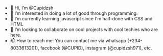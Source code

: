 - 👋 Hi, I’m @Cupidzsh
- 👀 I’m interested in doing a lot of good through programming.
- 🌱 I’m currently learning javascript since I'm half-done with CSS and HTML
- 💞️ I’m looking to collaborate on cool projects with cool techies who are here.
- 📫 How to reach me: You can contact me via whatsapp (+234-8033613201),
facebook (@CUPID), instagram (@cupidzsh971), etc.
<!---
Cupidzsh/Cupidzsh is a ✨ special ✨ repository because its `README.md` (this file) appears on your GitHub profile.
You can click the Preview link to take a look at your changes.
--->
